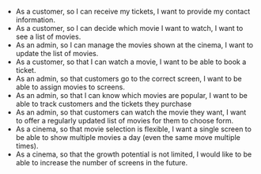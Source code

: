 - As a customer, so I can receive my tickets, I want to provide my contact information.
- As a customer, so I can decide which movie I want to watch, I want to see a list of movies.
- As an admin, so I can manage the movies shown at the cinema, I want to update the list of movies.
- As a customer, so that I can watch a movie, I want to be able to book a ticket.
- As an admin, so that customers go to the correct screen, I want to be able to assign movies to screens.
- As an admin, so that I can know which movies are popular, I want to be able to track customers and the tickets they purchase
- As an admin, so that customers can watch the movie they want, I want to offer a regularly updated list of movies for them to choose form.
- As a cinema, so that movie selection is flexible, I want a single screen to be able to show multiple movies a day (even the same move multiple times).
- As a cinema, so that the growth potential is not limited, I would like to be able to increase the number of screens in the future.